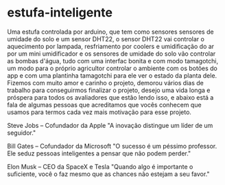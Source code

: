 # estufa-inteligente
  Uma estufa controlada por arduino, que tem como sensores sensores de umidade do solo e um sensor DHT22, o sensor DHT22 vai controlar o aquecimento por lampada, resfriamento por coolers e umidificação do ar por um mini umidificador e os sensores de umidade do solo vão controlar as bombas d'água, tudo com uma interfac bonita e com modo tamagotchi, um modo para o próprio agricultor controlar o ambiente com os botões do app e com uma plantinha tamagotchi para ele ver o estado da planta dele.
  Fizemos com muito amor e carinho o projeto, demorou vários dias de trabalho para conseguirmos finalizar o projeto, desejo uma vida longa e próspera para todos os avaliadores que estão lendo isso, e abaixo está a fala de algumas pessoas que acreditamos que vocês conhecem que usamos para termos cada vez mais motivação para esse projeto.

  Steve Jobs – Cofundador da Apple
    "A inovação distingue um líder de um seguidor."

  Bill Gates – Cofundador da Microsoft
    "O sucesso é um péssimo professor. Ele seduz pessoas inteligentes a pensar que não podem perder."

  Elon Musk – CEO da SpaceX e Tesla
    "Quando algo é importante o suficiente, você o faz mesmo que as chances não estejam a seu favor."
